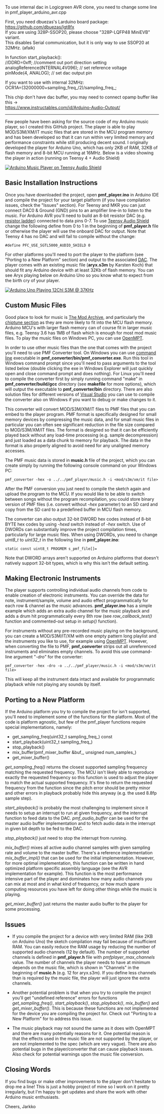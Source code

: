 To use internal dac in Logicgreen AVR clone, you need to change some line in pmf_player_arduino_avr.cpp

First, you need dbuezas's Larduino board package:
https://github.com/dbuezas/lgt8fx  
If you are using 328P-SSOP20, please choose "328P-LQFP48 MiniEVB" variant.  
This disables Serial communication, but it is only way to use SSOP20 at 32MHz. (afaik)

In function start_playback():  
//DDRD=0xff; //comment out port direction setting  
analogReference(INTERNAL4V096); // set reference voltage  
pinMode(4, ANALOG); // set dac output pin  

If you want to use with internal 32MHz:  
OCR1A=(32000000+sampling_freq_/2)/sampling_freq_;

This chip don't have dac buffer, you may need to connect opamp buffer like this ->  
https://www.instructables.com/id/Arduino-Audio-Output/

---

Few people have been asking for the source code of my Arduino music player, so I created this GitHub project. The player is able to play MOD/S3M/XM/IT music files that are stored in the MCU program memory and has been developed so that it can run within very limited memory and performance constraints while still producing decent sound. I originally developed the player for Arduino Uno, which has only 2KB of RAM, 32KB of flash memory and 8-bit MCU running at 16MHz. Below is a video showing the player in action (running on Teensy 4 + Audio Shield)

[![Arduino Music Player on Teensy Audio Shield](https://img.youtube.com/vi/Qk2NLHaBOnQ/0.jpg)](https://youtu.be/Qk2NLHaBOnQ)

## Basic Installation Instructions
Once you have downloaded the project, open **pmf_player.ino** in Arduino IDE and compile the project for your target platform (if you have compilation issues, check the "Issues" section). For Teensy and MKR you can just connect DAC0 & Ground (GND) pins to an amplifier line-in to listen to the music. For Arduino AVR you'll need to build an 8-bit resistor DAC (e.g. [resistor ladder](https://en.wikipedia.org/wiki/Resistor_ladder)) connected to data pins 0-7. To use [Teensy Audio Shield](https://www.pjrc.com/store/teensy3_audio.html) change the following define from 0 to 1 in the beginning of **pmf_player.h** file or otherwise the player will use the onboard DAC for output. Note that Teensy 4 has no DAC and will fail to compile without the change:
```
#define PFC_USE_SGTL5000_AUDIO_SHIELD 0
```

For other platforms you'll need to port the player to the platform (see "Porting to a New Platform" section) and output to the associated [DAC](https://en.wikipedia.org/wiki/Digital-to-analog_converter). The player comes with an existing music file (**aryx.s3m** by Karsten Koch) that should fit any Arduino device with at least 32Kb of flash memory. You can see Aryx playing below on Arduino Uno so you know what to expect from the birth cry of your player.

[![Arduino Uno Playing 12Chl S3M @ 37KHz](https://img.youtube.com/vi/b_QbBE_fXZs/0.jpg)](https://youtu.be/b_QbBE_fXZs)

## Custom Music Files
Good place to look for music is [The Mod Archive](https://modarchive.org), and particularly the [chiptune section](https://modarchive.org/index.php?query=54&request=search&search_type=genre) as they are more likely to fit into the MCU flash memory. Arduino MCU's with larger flash memory can of course fit in larger music files, e.g. Teensy 3.6 has 1MB of flash which is enough for most mod music files. To play the music files on Windows PC, you can use [OpenMPT](https://openmpt.org).

In order to use other music files than the one that comes with the project you'll need to use PMF Converter tool. On Windows you can use [command line](https://www.computerhope.com/issues/chusedos.htm) executable in **pmf_converter/bin/pmf_converter.exe**. Run this tool in Windows command prompt since you'll need to pass arguments to the tool listed below (double clicking the exe in Windows Explorer will just quickly open and close command prompt and does nothing). For Linux you'll need to compile the converter first by simply running command "make" in **pmf_converter/build/gcc** directory (see **makefile** for more options), which will output the executable to **pmf_converter/bin** directory. There are also solution files for different versions of [Visual Studio](https://visualstudio.microsoft.com/vs) you can use to compile the converter also on Windows if you want to debug or make changes to it.

This converter will convert MOD/S3M/XM/IT files to PMF files that you can embed to the player program. PMF format is specifically designed for small memory devices by compressing the music data, and for small music files in particular you can often see significant reduction in the file size compared to MOD/S3M/XM/IT files. The format is designed so that it can be efficiently played back without any load-time processing (e.g. sample decompression) and just loaded as a data chunk to memory for playback. The data in the format is also properly aligned to avoid need for any unaligned memory accesses.

The PMF music data is stored in **music.h** file of the project, which you can create simply by running the following console command on your Windows PC:
```
pmf_converter -hex -o ../../pmf_player/music.h -i <mod/s3m/xm/it file>
```
After the PMF conversion you just need to compile the sketch again and upload the program to the MCU. If you would like to be able to switch between songs without the program recompilation, you could store binary version of PMF files (i.e. convert without *-hex* parameter) to an SD card and copy from the SD card to a predefined buffer in MCU flash memory.

The converter can also output 32-bit DWORD hex codes instead of 8-bit BYTE hex codes by using *-hexd* switch instead of *-hex* switch. Use of DWORDs can substantially improve the project compilation times, particularly for large music files. When using DWORDs, you need to change *uint8_t* to *uint32_t* in the following line in **pmf_player.ino**:
```
static const uint8_t PROGMEM s_pmf_file[]=
```
Note that DWORD arrays aren't supported on Arduino platforms that doesn't natively support 32-bit types, which is why this isn't the default setting.

## Making Electronic Instruments
The player supports controlling individual audio channels from code to enable creation of electronic instruments. You can override the data for note, instrument/sample, volume and audio effect programmatically for each row & channel as the music advances. **pmf_player.ino** has a simple example which adds an extra audio channel for the music playback and adds a drum hit programmatically every 8th row (see *row_callback_test()* function and commented-out setup in *setup()* function).

For instruments without any pre-recorded music playing on the background, you can create a MOD/S3M/IT/XM with one empty pattern long playlist and the instruments you like to use, for example using [OpenMPT](https://openmpt.org). However, when converting the file to PMF, **pmf_converter** strips out all unreferenced instruments and eliminates empty channels. To avoid this use command-line argument "*-dro*" for the converter:
```
pmf_converter -hex -dro -o ../../pmf_player/music.h -i <mod/s3m/xm/it file>
```
This will keep all the instrument data intact and available for programmatic playback while not playing any sounds by itself.

## Porting to a New Platform
If the Arduino platform you try to compile the project for isn't supported, you'll need to implement some of the functions for the platform. Most of the code is platform agnostic, but few of the pmf_player functions require special implementations, namely:
- get_sampling_freq(uint32_t sampling_freq_) const
- start_playback(uint32_t sampling_freq_)
- stop_playback()
- mix_buffer(pmf_mixer_buffer &buf_, unsigned num_samples_)
- get_mixer_buffer()

*get_sampling_freq()* returns the closest supported sampling frequency matching the requested frequency. The MCU isn't likely able to reproduce exactly the requested frequency so this function is used to adjust the player to match the actual supported frequency. It's fine to return the requested frequency from the function since the pitch error should be pretty minor and other errors in playback probably hide this anyway (e.g. the used 8.8fp sample step).

*start_playback()* is probably the most challenging to implement since it needs to setup an interrupt to run at given frequency, and the interrupt function to feed data to the DAC. *pmf_audio_buffer* can be used for the master audio buffer implementation and to fetch audio data in the interrupt in given bit depth to be fed to the DAC. 

*stop_playback()* just need to stop the interrupt from running.

*mix_buffer()* mixes all active audio channel samples with given sampling rate and volume to the master buffer. There's a reference implementation *mix_buffer_impl()* that can be used for the initial implementation. However, for more optimal implementation, this function can be written in hand optimized platform specific assembly language (see the AVR implementation for example). This function is the most performance intensive part of the player and dominates how many audio channels you can mix at most and in what kind of frequency, or how much spare computing resources you have left for doing other things while the music is playing.

*get_mixer_buffer()* just returns the master audio buffer to the player for some processing.

## Issues
- If you compile the project for a device with very limited RAM (like 2KB on Arduino Uno) the sketch compilation may fail because of insufficient RAM. You can easily reduce the RAM usage by reducing the number of supported audio channels (12 by default). The number of supported channels is defined in **pmf_player.h** file with *pmfplayer_max_channels* value. The number of channels the player needs to have at minimum depends on the music file, which is shown in "Channels" in the beginning of **music.h** (e.g. 12 for aryx.s3m). If you define less channels than is required by the music file, the player will just ignore the extra channels.

- Another potential problem is that when you try to compile the project you'll get "undefined reference" errors for functions *get_sampling_freq()*, *start_playback()*, *stop_playback()*, *mix_buffer()* and *get_mixer_buffer()*. This is because these functions are not implemented for the device you are compiling the project for. Check out "Porting to a New Platform" for to address this issue. 

- The music playback may not sound the same as it does with OpenMPT and there are many potentially reasons for it. One potential reason is that the effects used in the music file are not supported by the player, or are not implemented to the spec (which are very vague). There are also potential bugs in the player/converter that can cause playback issues. Also check for potential warnings upon the music file conversion.

## Closing Words
If you find bugs or make other improvements to the player don't hesitate to drop me a line! This is just a hobby project of mine so I work on it pretty irregularly, but I'm happy to get updates and share the work with other Arduino music enthusiasts.


Cheers, Jarkko

